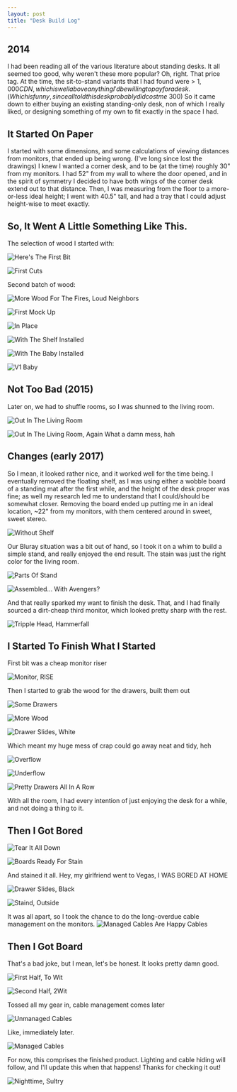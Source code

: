 ```yaml
---
layout: post
title: "Desk Build Log"
---
```


## 2014

I had been reading all of the various literature about standing desks. It all seemed too good, why weren't these more popular?
Oh, right. That price tag. At the time, the sit-to-stand variants that I had found were > $1,000 CDN, which is well above anything I'd be willing to pay for a desk. (Which is funny, since all told this desk probably did cost me ~$300)
So it came down to either buying an existing standing-only desk, non of which I really liked, or designing something of my own to fit exactly in the space I had.

## It Started On Paper

I started with some dimensions, and some calculations of viewing distances from monitors, that ended up being wrong. (I've long since lost the drawings) I knew I wanted a corner desk, and to be (at the time) roughly 30" from my monitors. I had 52" from my wall to where the door opened, and in the spirit of symmetry I decided to have both wings of the corner desk extend out to that distance.
Then, I was measuring from the floor to a more-or-less ideal height; I went with 40.5" tall, and had a tray that I could adjust height-wise to meet exactly. 

## So, It Went A Little Something Like This.

The selection of wood I started with:

![Here's The First Bit](https://halfwit.github.io/docs/assets/images/IMG_20140916_210655.jpg)

![First Cuts](https://halfwit.github.io/docs/assets/images/IMG_20140917_102641.jpg)

Second batch of wood: 

![More Wood For The Fires, Loud Neighbors](https://halfwit.github.io/docs/assets/images/IMG_20140917_102646.jpg)

![First Mock Up](https://halfwit.github.io/docs/assets/images/IMG_20140917_120011.jpg)

![In Place](https://halfwit.github.io/docs/assets/images/IMG_20140917_193919.jpg)

![With The Shelf Installed](https://halfwit.github.io/docs/assets/images/IMG_20140917_202934.jpg)

![With The Baby Installed](https://halfwit.github.io/docs/assets/images/IMG_20140917_204056.jpg)

![V1 Baby](https://halfwit.github.io/docs/assets/images/IMG_20140922_212725.jpg)

## Not Too Bad (2015)

Later on, we had to shuffle rooms, so I was shunned to the living room.

![Out In The Living Room](https://halfwit.github.io/docs/assets/images/IMG_20150831_204917.jpg)


![Out In The Living Room, Again](https://halfwit.github.io/docs/assets/images/IMG_20150831_204917.jpg)
What a damn mess, hah

## Changes (early 2017)
So I mean, it looked rather nice, and it worked well for the time being. I eventually removed the floating shelf, as I was using either a wobble board of a standing mat after the first while, and the height of the desk proper was fine; as well my research led me to understand that I could/should be somewhat closer. Removing the board ended up putting me in an ideal location, ~22" from my monitors, with them centered around in sweet, sweet stereo.

![Without Shelf](https://halfwit.github.io/docs/assets/images/IMG_20170330_150253.jpg)

Our Bluray situation was a bit out of hand, so I took it on a whim to build a simple stand, and really enjoyed the end result. The stain was just the right color for the living room. 

![Parts Of Stand](https://halfwit.github.io/docs/assets/images/IMG_20170531_200748.jpg)

![Assembled... With Avengers?](https://halfwit.github.io/docs/assets/images/IMG_20170601_121113.jpg)

And that really sparked my want to finish the desk. That, and I had finally sourced a dirt-cheap third monitor, which looked pretty sharp with the rest. 

![Tripple Head, Hammerfall](https://halfwit.github.io/docs/assets/images/IMG_20170606_174658.jpg)

## I Started To Finish What I Started

First bit was a cheap monitor riser

![Monitor, RISE](https://halfwit.github.io/docs/assets/images/IMG_20170706_134717.jpg)

Then I started to grab the wood for the drawers, built them out

![Some Drawers](https://halfwit.github.io/docs/assets/images/IMG_20170720_081549.jpg)

![More Wood](https://halfwit.github.io/docs/assets/images/IMG_20170720_081554.jpg)

![Drawer Slides, White](https://halfwit.github.io/docs/assets/images/IMG_20170720_081559.jpg)

Which meant my huge mess of crap could go away neat and tidy, heh

![Overflow](https://halfwit.github.io/docs/assets/images/IMG_20170721_160015.jpg)

![Underflow](https://halfwit.github.io/docs/assets/images/IMG_20170721_170118.jpg)

![Pretty Drawers All In A Row](https://halfwit.github.io/docs/assets/images/IMG_20170722_221757.jpg)

With all the room, I had every intention of just enjoying the desk for a while, and not doing a thing to it.

## Then I Got Bored

![Tear It All Down](https://halfwit.github.io/docs/assets/images/IMG_20170726_145645.jpg)

![Boards Ready For Stain](https://halfwit.github.io/docs/assets/images/IMG_20170726_164108.jpg)

And stained it all. Hey, my girlfriend went to Vegas, I WAS BORED AT HOME

![Drawer Slides, Black](https://halfwit.github.io/docs/assets/images/IMG_20170726_164113.jpg)

![Staind, Outside](https://halfwit.github.io/docs/assets/images/IMG_20170726_175200.jpg)

It was all apart, so I took the chance to do the long-overdue cable management on the monitors. 
![Managed Cables Are Happy Cables](https://halfwit.github.io/docs/assets/images/IMG_20170726_200247.jpg)

## Then I Got Board

That's a bad joke, but I mean, let's be honest. It looks pretty damn good.

![First Half, To Wit](https://halfwit.github.io/docs/assets/images/IMG_20170727_111846.jpg)

![Second Half, 2Wit](https://halfwit.github.io/docs/assets/images/IMG_20170727_123431.jpg)

Tossed all my gear in, cable management comes later

![Unmanaged Cables](https://halfwit.github.io/docs/assets/images/IMG_20170727_144422.jpg)

Like, immediately later.

![Managed Cables](https://halfwit.github.io/docs/assets/images/IMG_20170730_171041.jpg)

For now, this comprises the finished product. Lighting and cable hiding will follow, and I'll update this when that happens! Thanks for checking it out!

![Nighttime, Sultry](https://halfwit.github.io/docs/assets/images/IMG_20170801_231429.jpg)
